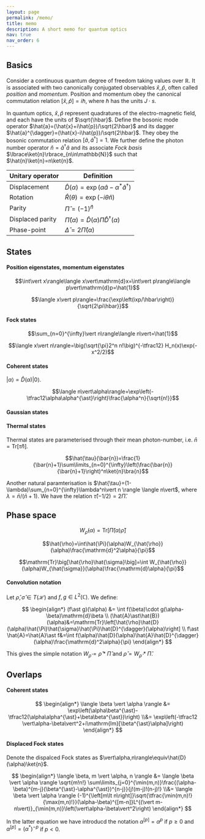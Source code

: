 ```yaml
---
layout: page
permalink: /memo/
title: memo
description: A short memo for quantum optics
nav: true
nav_order: 6
---
```


## Basics

Consider a continuous quantum degree of freedom taking values over $\mathbb{R}$.
It is associated with two canonically conjugated observables $\hat{x},\hat{p}$, often called _position_ and _momentum_. Position and momentum obey the canonical commutation relation $[\hat{x},\hat{p}]=i\hbar$, where $\hbar$ has the units $J\cdot s$.

In quantum optics, $\hat{x},\hat{p}$ represent quadratures of the electro-magnetic field, and each have the units of $\sqrt{\hbar}$. Define the bosonic mode operator $\hat{a}=(\hat{x}+i\hat{p})/\sqrt{2\hbar}$ and its dagger $\hat{a}^{\dagger}=(\hat{x}-i\hat{p})/\sqrt{2\hbar}$. They obey the bosonic commutation relation $\big[\hat{a},\hat{a}^{\dagger}\big]=1$. We further define the photon number operator $\hat{n}=\hat{a}^{\dagger}\hat{a}$ and its associate _Fock basis_ $\lbrace\ket{n}\rbrace_{n\in\mathbb{N}}$ such that $\hat{n}\ket{n}=n\ket{n}$.

| Unitary operator | Definition                                                                      |
| ---------------- | ------------------------------------------------------------------------------- |
| Displacement     | $\hat{D}(\alpha)=\exp\left(\alpha\hat{a}-\alpha^{\ast}\hat{a}^{\dagger}\right)$ |
| Rotation         | $\hat{R}(\theta)=\exp(-i\theta\hat{n})$                                         |
| Parity           | $\hat{\Pi}=(-1)^{\hat{n}}$                                                      |
| Displaced parity | $\hat{\Pi}(\alpha)=\hat{D}(\alpha)\hat{\Pi}\hat{D}^{\dagger}(\alpha)$           |
| Phase-point      | $\hat{\Delta}=2\hat{\Pi}(\alpha)$                                               |

## States

#### Position eigenstates, momentum eigenstates

$$\int\vert x\rangle\langle x\vert\mathrm{d}x=\int\vert p\rangle\langle p\vert\mathrm{d}p=\hat{1}$$

$$\langle x\vert p\rangle=\frac{\exp\left(ixp/\hbar\right)}{\sqrt{2\pi\hbar}}$$

#### Fock states

$$\sum_{n=0}^{\infty}\vert n\rangle\langle n\vert=\hat{1}$$

$$\langle x\vert n\rangle=\big(\sqrt{\pi}2^n n!\big)^{-\tfrac12} H_n(x)\exp(-x^2/2)$$

#### Coherent states

$\vert\alpha\rangle=\hat{D}(\alpha)\vert 0\rangle$.

$$\langle n\vert\alpha\rangle=\exp\left(-\tfrac12\alpha\alpha^{\ast}\right)\frac{\alpha^n}{\sqrt{n!}}$$

#### Gaussian states

#### Thermal states

Thermal states are parameterised through their mean photon-number, i.e. $\bar{n}=\mathrm{Tr}[\hat{\tau}\hat{n}]$.

$$\hat{\tau}(\bar{n})=\frac{1}{\bar{n}+1}\sum\limits_{n=0}^{\infty}\left(\frac{\bar{n}}{\bar{n}+1}\right)^n\ket{n}\bra{n}$$

Another natural paramterisation is $\hat{\tau}=(1-\lambda)\sum_{n=0}^{\infty}\lambda^n\vert n \rangle \langle n\vert$, where $\lambda=\bar{n}/(\bar{n}+1)$.
We have the relation $\hat{\tau}(-1/2)=2\hat{\Pi}$.

## Phase space

$$W_{\hat{\rho}}(\alpha)=\mathrm{Tr}\big[\hat{\Pi}(\alpha)\hat{\rho}\big]$$

$$\hat{\rho}=\int\hat{\Pi}(\alpha)W_{\hat{\rho}}(\alpha)\frac{\mathrm{d}^2\alpha}{\pi}$$

$$\mathrm{Tr}\big[\hat{\rho}\hat{\sigma}\big]=\int W_{\hat{\rho}}(\alpha)W_{\hat{\sigma}}(\alpha)\frac{\mathrm{d}\alpha}{\pi}$$

#### Convolution notation

Let $\hat{\rho},\hat{\sigma}\in T(\mathcal{H})$ and $f,g\in L^2(\mathbb{C})$. We define:

$$
\begin{align*}
(f\ast g)(\alpha) &= \int f(\beta)\cdot g(\alpha-\beta)\mathrm{d}\beta
\\
(\hat{A}\ast\hat{B})(\alpha)&=\mathrm{Tr}\left[\hat{\rho}\hat{D}(\alpha)\hat{\Pi}\hat{\sigma}\hat{\Pi}\hat{D}^{\dagger}(\alpha)\right]
\\
f\ast \hat{A}=\hat{A}\ast f&=\int f(\alpha)\hat{D}(\alpha)\hat{A}\hat{D}^{\dagger}(\alpha)\frac{\mathrm{d}^2\alpha}{\pi}
\end{align*}
$$

This gives the simple notation $W_{\hat{\rho}}=\hat{\rho}\ast\hat{\Pi}$ and $\hat{\rho}=W_{\hat{\rho}}\ast\hat{\Pi}$.

## Overlaps

#### Coherent states

$$
\begin{align*}
\langle \beta \vert \alpha \rangle
&= \exp\left(\alpha\beta^{\ast}-\tfrac12(\alpha\alpha^{\ast}+\beta\beta^{\ast})\right)
\\&=
\exp\left(-\tfrac12 \vert\alpha-\beta\vert^2+i\mathrm{Im}[\beta^{\ast}\alpha]\right)
\end{align*}
$$

#### Displaced Fock states

Denote the dispalced Fock states as $\vert\alpha,n\rangle\equiv\hat{D}(\alpha)\ket{n}$.

$$
\begin{align*}
\langle \beta, m \vert \alpha, n \rangle
&= \langle \beta \vert \alpha \rangle \sqrt{m!n!} \sum\limits_{j=0}^{\min(m,n)}\frac{(\alpha-\beta)^{m-j}(\beta^{\ast}-\alpha^{\ast})^{n-j}}{j!(m-j)!(n-j)!}
\\&=
\langle \beta \vert \alpha \rangle
(-1)^{\left[m\lt n\right]}\sqrt{\tfrac{\min(m,n)!}{\max(m,n)!}}(\alpha-\beta)^{[m-n]}L^{(\vert m-n\vert)}_{\min(m,n)}\left(\vert\alpha-\beta\vert^2\right)
\end{align*}
$$

In the latter equation we have introducd the notation $\alpha^{[p]}=\alpha^{p}$ if $p\geq 0$ and $\alpha^{[p]}=(\alpha^{\ast})^{-p}$ if $p<0$.
